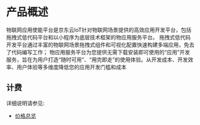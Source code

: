 # 产品概述

物联网应用使能平台是京东云IoT针对物联网场景提供的高效应用开发平台，包括拖拽式低代码平台和以小程序为底层技术框架的物应用服务平台。
拖拽式低代码开发平台通过丰富的物联网场景拖拽式组件和可视化配置快速构建多端应用，免去了代码编写工作；
物应用服务平台为您提供无需下载安装即可使用的“应用”开发服务，旨在为用户打造“随时可用”、“用完即走”的使用体验。从开发成本、开发效率、用户体验等多维度降低您的应用开发门槛和成本

## 计费

详细说明请参见:
- [价格总览](../Pricing/Billing-Overview.md)


